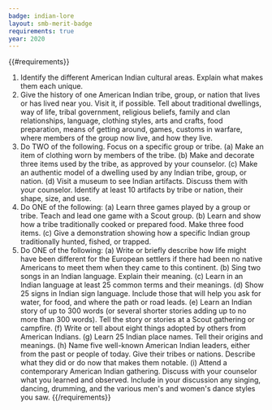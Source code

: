 ```yaml
---
badge: indian-lore
layout: smb-merit-badge
requirements: true
year: 2020
---
```


{{#requirements}}
1. Identify the different American Indian cultural areas. Explain what makes them each unique.
2. Give the history of one American Indian tribe, group, or nation that lives or has lived near you. Visit it, if possible. Tell about traditional dwellings, way of life, tribal government, religious beliefs, family and clan relationships, language, clothing styles, arts and crafts, food preparation, means of getting around, games, customs in warfare, where members of the group now live, and how they live.
3. Do TWO of the following. Focus on a specific group or tribe.
    (a) Make an item of clothing worn by members of the tribe.
    (b) Make and decorate three items used by the tribe, as approved by your counselor.
    (c) Make an authentic model of a dwelling used by any Indian tribe, group, or nation.
    (d) Visit a museum to see Indian artifacts. Discuss them with your counselor. Identify at least 10 artifacts by tribe or nation, their shape, size, and use.
4. Do ONE of the following:
    (a) Learn three games played by a group or tribe. Teach and lead one game with a Scout group.
    (b) Learn and show how a tribe traditionally cooked or prepared food. Make three food items.
    (c) Give a demonstration showing how a specific Indian group traditionally hunted, fished, or trapped.
5. Do ONE of the following:
    (a) Write or briefly describe how life might have been different for the European settlers if there had been no native Americans to meet them when they came to this continent.
    (b) Sing two songs in an Indian language. Explain their meaning.
    (c) Learn in an Indian language at least 25 common terms and their meanings.
    (d) Show 25 signs in Indian sign language. Include those that will help you ask for water, for food, and where the path or road leads.
    (e) Learn an Indian story of up to 300 words (or several shorter stories adding up to no more than 300 words). Tell the story or stories at a Scout gathering or campfire.
    (f) Write or tell about eight things adopted by others from American Indians.
    (g) Learn 25 Indian place names. Tell their origins and meanings.
    (h) Name five well-known American Indian leaders, either from the past or people of today. Give their tribes or nations. Describe what they did or do now that makes them notable.
    (i) Attend a contemporary American Indian gathering. Discuss with your counselor what you learned and observed. Include in your discussion any singing, dancing, drumming, and the various men's and women's dance styles you saw.
{{/requirements}}
